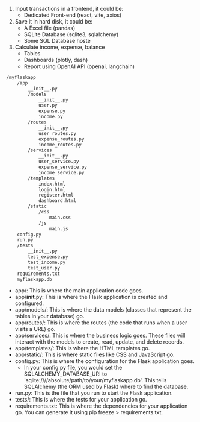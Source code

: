 
1. Input transactions in a frontend, it could be:
    - Dedicated Front-end (react, vite, axios)
2. Save it in hard disk, it could be:
    - A Excel file (pandas)
    - SQLite Database (sqlite3, sqlalchemy)
    - Some SQL Database hoste
3. Calculate income, expense, balance
    - Tables
    - Dashboards (plotly, dash)
    - Report using OpenAI API (openai, langchain)

```zsh
/myflaskapp
    /app
        __init__.py
        /models
            __init__.py
            user.py
            expense.py
            income.py
        /routes
            __init__.py
            user_routes.py
            expense_routes.py
            income_routes.py
        /services
            __init__.py
            user_service.py
            expense_service.py
            income_service.py
        /templates
            index.html
            login.html
            register.html
            dashboard.html
        /static
            /css
                main.css
            /js
                main.js
    config.py
    run.py
    /tests
        __init__.py
        test_expense.py
        test_income.py
        test_user.py
    requirements.txt
    myflaskapp.db
```

- app/: This is where the main application code goes.
- app/__init__.py: This is where the Flask application is created and configured.
- app/models/: This is where the data models (classes that represent the tables in your database) go.
- app/routes/: This is where the routes (the code that runs when a user visits a URL) go.
- app/services/: This is where the business logic goes. These files will interact with the models to create, read, update, and delete records.
- app/templates/: This is where the HTML templates go.
- app/static/: This is where static files like CSS and JavaScript go.
- config.py: This is where the configuration for the Flask application goes.
    - In your config.py file, you would set the SQLALCHEMY_DATABASE_URI to 'sqlite:////absolute/path/to/your/myflaskapp.db'. This tells SQLAlchemy (the ORM used by Flask) where to find the database.
- run.py: This is the file that you run to start the Flask application.
- tests/: This is where the tests for your application go.
- requirements.txt: This is where the dependencies for your application go. You can generate it using pip freeze > requirements.txt.